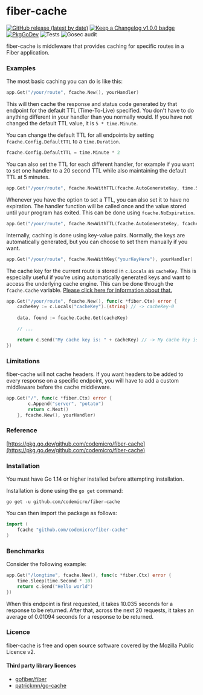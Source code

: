 # fiber-cache
[![GitHub release (latest by date)](https://img.shields.io/github/v/release/codemicro/fiber-cache)](https://github.com/codemicro/fiber-cache/releases/latest) [![Keep a Changelog v1.0.0 badge](https://img.shields.io/badge/changelog-Keep%20a%20Changelog%20v1.0.0-%23E05735)](https://github.com/codemicro/fiber-cache/blob/master/.github/CHANGELOG.md) [![PkgGoDev](https://pkg.go.dev/badge/codemicro/fiber-cache)](https://pkg.go.dev/github.com/codemicro/fiber-cache) ![Tests](https://github.com/codemicro/fiber-cache/workflows/Run%20tests/badge.svg) ![Gosec audit](https://github.com/codemicro/fiber-cache/workflows/Gosec%20audit/badge.svg)

fiber-cache is middleware that provides caching for specific routes in a Fiber application.

### Examples

The most basic caching you can do is like this:

```go
app.Get("/your/route", fcache.New(), yourHandler)
```

This will then cache the response and status code generated by that endpoint for the default TTL (Time-To-Live) specified. You don't have to do anything different in your handler than you normally would. If you have not changed the default TTL value, it is `5 * time.Minute`.

You can change the default TTL for all endpoints by setting `fcache.Config.DefaultTTL` to a `time.Duration`.

```go
fcache.Config.DefaultTTL = time.Minute * 2
```

You can also set the TTL for each different handler, for example if you want to set one handler to a 20 second TTL while also maintaining the default TTL at 5 minutes.

```go
app.Get("/your/route", fcache.NewWithTTL(fcache.AutoGenerateKey, time.Second*20), yourHandler)
```

Whenever you have the option to set a TTL, you can also set it to have no expiration. The handler function will be called once and the value stored until your program has exited. This can be done using `fcache.NoExpiration`.

```go
app.Get("/your/route", fcache.NewWithTTL(fcache.AutoGenerateKey, fcache.NoExpiration), yourHandler)
```

Internally, caching is done using key-value pairs. Normally, the keys are automatically generated, but you can choose to set them manually if you want.

```go
app.Get("/your/route", fcache.NewWithKey("yourKeyHere"), yourHandler)
```

The cache key for the current route is stored in `c.Locals` as `cacheKey`. This is especially useful if you're using automatically generated keys and want to access the underlying cache engine. This can be done through the `fcache.Cache` variable. [Please click here for information about that.](https://github.com/patrickmn/go-cache)

```go
app.Get("/your/route", fcache.New(), func(c *fiber.Ctx) error {
    cacheKey := c.Locals("cacheKey").(string) // -> cacheKey-0
    
    data, found := fcache.Cache.Get(cacheKey)

    // ...

    return c.Send("My cache key is: " + cacheKey) // -> My cache key is: cacheKey-0
})
```

### Limitations

fiber-cache will not cache headers. If you want headers to be added to every response on a specific endpoint, you will have to add a custom middleware before the cache middleware.

```go
app.Get("/", func(c *fiber.Ctx) error {
        c.Append("server", "potato")
        return c.Next()
    }, fcache.New(), yourHandler)
```

### Reference

[https://pkg.go.dev/github.com/codemicro/fiber-cache](https://pkg.go.dev/github.com/codemicro/fiber-cache)

### Installation
You must have Go 1.14 or higher installed before attempting installation.

Installation is done using the `go get` command:

```
go get -u github.com/codemicro/fiber-cache
```

You can then import the package as follows:

```go
import (
    fcache "github.com/codemicro/fiber-cache"
)
```

### Benchmarks

Consider the following example:

```go
app.Get("/longtime", fcache.New(), func(c *fiber.Ctx) error {
    time.Sleep(time.Second * 10)
    return c.Send("Hello world")
})
```

When this endpoint is first requested, it takes 10.035 seconds for a response to be returned. After that, across the next 20 requests, it takes an average of 0.01094 seconds for a response to be returned.

### Licence
fiber-cache is free and open source software covered by the Mozilla Public Licence v2.

#### Third party library licences
* [gofiber/fiber](https://github.com/gofiber/fiber/blob/master/LICENSE)
* [patrickmn/go-cache](https://github.com/patrickmn/go-cache/blob/master/LICENSE)

